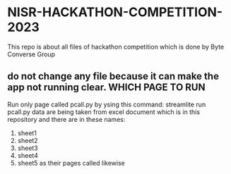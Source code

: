# NISR-HACKATHON-COMPETITION-2023
This repo is about all files of hackathon competition which is done by Byte Converse Group

do not change any file because it can make the app not running clear.
WHICH PAGE TO RUN
-----------------
Run only page called pcall.py by ysing this command: streamlite run pcall.py
data are being taken from excel document which is in this repository and there are in these names:
1. sheet1
2. sheet2
3. sheet3
4. sheet4
5. sheet5
as their pages called likewise
